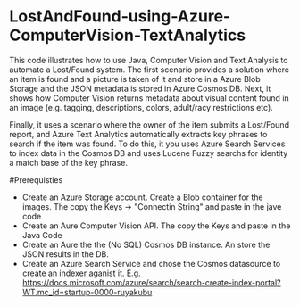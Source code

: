 # LostAndFound-using-Azure-ComputerVision-TextAnalytics

 This code illustrates how to use Java, Computer Vision and Text Analysis to automate a Lost/Found system. 
 The first scenario provides a solution where an item is found and a picture is taken of it and store in a Azure Blob Storage and the JSON metadata
 is stored in Azure Cosmos DB. Next, it shows how Computer Vision returns metadata about visual content found in an image
 (e.g. tagging, descriptions, colors, adult/racy restrictions etc).
 
 Finally, it uses a scenario where the owner of the item submits a Lost/Found report, and Azure Text Analytics automatically 
 extracts key phrases to search if the item was found.  To do this, it you uses Azure Search Services to index data in the Cosmos DB and uses Lucene Fuzzy searchs for identity a match base of the key phrase.
 
 #Prerequisties
 
 - Create an Azure Storage account.  Create a Blob container for the images.  The copy the Keys -> "Connectin String" and paste in the jave code
 - Create an Aure  Computer Vision API. The copy the Keys and paste in the Java Code
 - Create an Aure  the the (No SQL) Cosmos DB instance. An store the JSON results in the DB.
 - Create an Azure Search Service and chose the Cosmos datasource to create an indexer aganist it.
   E.g. https://docs.microsoft.com/azure/search/search-create-index-portal?WT.mc_id=startup-0000-ruyakubu
